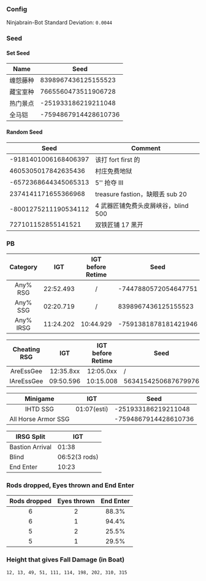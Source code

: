 ### Config

Ninjabrain-Bot Standard Deviation: `0.0044`

### Seed

#### Set Seed

| Name | Seed                 |
| ---- | -------------------- |
| 缠怨藤种 | 8398967436125155523  |
| 藏宝室种 | 7665560473511906728  |
| 热门景点 | -251933186219211048  |
| 全马铠  | -7594867914428610736 |

#### Random Seed

| Seed                 | Comment                     |
| -------------------- | --------------------------- |
| -9181401006168406397 | 该打 fort first 的             |
| 4605305017842635436  | 村庄免费地狱                      |
| -6572368644345065313 | 5'' 抢夺 Ⅲ                    |
| 2374141171655366968  | treasure fastion，缺眼丢 sub 20 |
| -8001275211190534112 | 4 武器匠铺免费头皮屑峡谷，blind 500     |
| 727101152855141521   | 双铁匠铺 17 黑开                  |

### PB

| Category  |    IGT    | IGT before Retime | Seed                 |
| :-------: | :-------: | :---------------: | -------------------- |
| Any% RSG  | 22:52.493 |         /         | -7447880572054647751 |
| Any% SSG  | 02:20.719 |         /         | 8398967436125155523  |
| Any% IRSG | 11:24.202 |     10:44.929     | -7591381878181421946 |

| Cheating RSG |    IGT    | IGT before Retime | Seed                |
| :----------: | :-------: | :---------------: | ------------------- |
|  AreEssGee   | 12:35.8xx |     12:05.0xx     | /                   |
|  IAreEssGee  | 09:50.596 |     10:15.008     | 5634154250687679976 |

|      Minigame       |     IGT     | Seed                 |
| :-----------------: | :---------: | -------------------- |
|      IHTD SSG       | 01:07(esti) | -251933186219211048  |
| All Horse Armor SSG |             | -7594867914428610736 |

| IRSG Split      | IGT           |
| --------------- | ------------- |
| Bastion Arrival | 01:38         |
| Blind           | 06:52(3 rods) |
| End Enter       | 10:23         |

### Rods dropped, Eyes thrown and End Enter

| Rods dropped | Eyes thrown | End Enter |
| :----------: | :---------: | :-------: |
|      6       |      2      |   88.3%   |
|      6       |      1      |   94.4%   |
|      5       |      2      |   25.5%   |
|      5       |      1      |   29.5%   |

### Height that gives Fall Damage (in Boat)

```text
12, 13, 49, 51, 111, 114, 198, 202, 310, 315
```